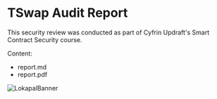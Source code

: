 # TSwap Audit Report

This security review was conducted as part of Cyfrin Updraft's Smart Contract Security course. 

Content:
- report.md
- report.pdf

![LokapalBanner](https://github.com/user-attachments/assets/5509e1f8-9f31-4141-8975-02132a1ba63e)
